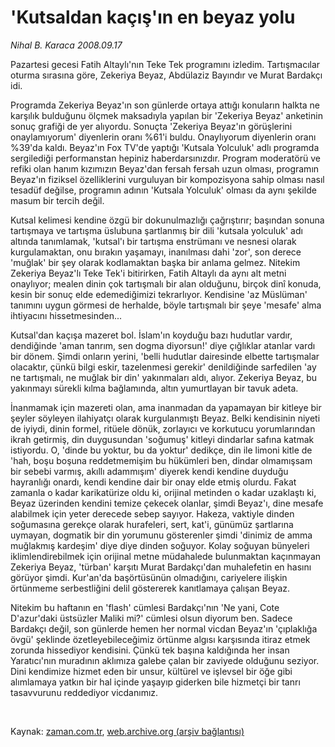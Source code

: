 # 'Kutsaldan kaçış'ın en beyaz yolu

*Nihal B. Karaca 2008.09.17*

<tr><td class="metin" colspan="2" style="padding-top: 20px; padding-left: 5px; padding-right: 10px;">Pazartesi gecesi Fatih Altaylı'nın Teke Tek programını izledim. Tartışmacılar oturma sırasına göre, Zekeriya Beyaz, Abdülaziz Bayındır ve Murat Bardakçı idi.</td></tr><tr><td class="metin" colspan="2" style="padding-top: 20px; padding-left: 5px; padding-right: 10px;"><p>Programda Zekeriya Beyaz'ın son günlerde ortaya attığı konuların halkta ne karşılık bulduğunu ölçmek maksadıyla yapılan bir 'Zekeriya Beyaz' anketinin sonuç grafiği de yer alıyordu. Sonuçta 'Zekeriya Beyaz'ın görüşlerini onaylamıyorum' diyenlerin oranı %61'i buldu. Onaylıyorum diyenlerin oranı %39'da kaldı. Beyaz'ın Fox TV'de yaptığı 'Kutsala Yolculuk' adlı programda sergilediği performanstan hepiniz haberdarsınızdır. Program moderatörü ve refiki olan hanım kızımızın Beyaz'dan fersah fersah uzun olması, programın Beyaz'ın fiziksel özelliklerini vurguluyan bir kompozisyona sahip olması nasıl tesadüf değilse, programın adının 'Kutsala Yolculuk' olması da aynı şekilde masum bir tercih değil. 
<p>Kutsal kelimesi kendine özgü bir dokunulmazlığı çağrıştırır; başından sonuna tartışmaya ve tartışma üslubuna şartlanmış bir dili 'kutsala yolculuk' adı altında tanımlamak, 'kutsal'ı bir tartışma enstrümanı ve nesnesi olarak kurgulamaktan, onu bırakın yaşamayı, inanılması dahi 'zor', son derece 'muğlak' bir şey olarak kodlamaktan başka bir anlama gelmez. Nitekim Zekeriya Beyaz'lı Teke Tek'i bitirirken, Fatih Altaylı da aynı alt metni onaylıyor; mealen dinin çok tartışmalı bir alan olduğunu, birçok dinî konuda, kesin bir sonuç elde edemediğimizi tekrarlıyor. Kendisine 'az Müslüman' tanımını uygun görmesi de herhalde, böyle tartışmalı bir şeye 'mesafe' alma ihtiyacını hissetmesinden... 
<p>Kutsal'dan kaçışa mazeret bol. İslam'ın koyduğu bazı hudutlar vardır, dendiğinde 'aman tanrım, sen dogma diyorsun!' diye çığlıklar atanlar vardı bir dönem. Şimdi onların yerini, 'belli hudutlar dairesinde elbette tartışmalar olacaktır, çünkü bilgi eskir, tazelenmesi gerekir' denildiğinde sarfedilen 'ay ne tartışmalı, ne muğlak bir din' yakınmaları aldı, alıyor. Zekeriya Beyaz, bu yakınmayı sürekli kılma bağlamında, altın yumurtlayan bir tavuk adeta. 
<p>İnanmamak için mazereti olan, ama inanmadan da yapamayan bir kitleye bir şeyler söyleyen ilahiyatçı olarak kurgulanmıştı Beyaz. Belki kendisinin niyeti de iyiydi, dinin formel, ritüele dönük, zorlayıcı ve korkutucu yorumlarından ikrah getirmiş, din duygusundan 'soğumuş' kitleyi dindarlar safına katmak istiyordu. O, 'dinde bu yoktur, bu da yoktur' dedikçe, din ile limoni kitle de 'hah, boşu boşuna reddetmemişim bu hükümleri ben, dindar olmamışsam bir sebebi varmış, akıllı adammışım' diyerek kendi kendine duyduğu hayranlığı onardı, kendi kendine dair bir onay elde etmiş olurdu. Fakat zamanla o kadar karikatürize oldu ki, orijinal metinden o kadar uzaklaştı ki, Beyaz üzerinden kendini temize çekecek olanlar, şimdi Beyaz'ı, dine mesafe alabilmek için yeter derecede sebep sayıyor. Hakeza, vaktiyle dinden soğumasına gerekçe olarak hurafeleri, sert, kat'i, günümüz şartlarına uymayan, dogmatik bir din yorumunu gösterenler şimdi 'dinimiz de amma muğlakmış kardeşim' diye diye dinden soğuyor. Kolay soğuyan bünyeleri iklimlendirebilmek için orijinal metne müdahalede bulunmaktan kaçınmayan Zekeriya Beyaz, 'türban' karşıtı Murat Bardakçı'dan muhalefetin en hasını görüyor şimdi. Kur'an'da başörtüsünün olmadığını, cariyelere ilişkin örtünmeme serbestliğini delil göstererek kanıtlamaya çalışan Beyaz. 
<p>Nitekim bu haftanın en 'flash' cümlesi Bardakçı'nın 'Ne yani, Cote D'azur'daki üstsüzler Maliki mi?' cümlesi olsun diyorum ben. Sadece Bardakçı değil, son günlerde hemen her normal vicdan Beyaz'ın 'çıplaklığa övgü' şeklinde özetleyebileceğimiz örtünme algısı karşısında itiraz etmek zorunda hissediyor kendisini. Çünkü tek başına kaldığında her insan Yaratıcı'nın muradının aklımıza galebe çalan bir zaviyede olduğunu seziyor. Dini kendimize hizmet eden bir unsur, kültürel ve işlevsel bir öğe gibi alımlamaya yatkın bir hal içinde yaşayıp giderken bile hizmetçi bir tanrı tasavvurunu reddediyor vicdanımız. 
<p><br/></p></p></p></p></p></p></td></tr>

Kaynak: [zaman.com.tr](http://zaman.com.tr/yazar.do?yazino=739124), [web.archive.org (arşiv bağlantısı)](http://web.archive.org/web/20081201172317/http://www.zaman.com.tr:80/yazar.do?yazino=739124)
